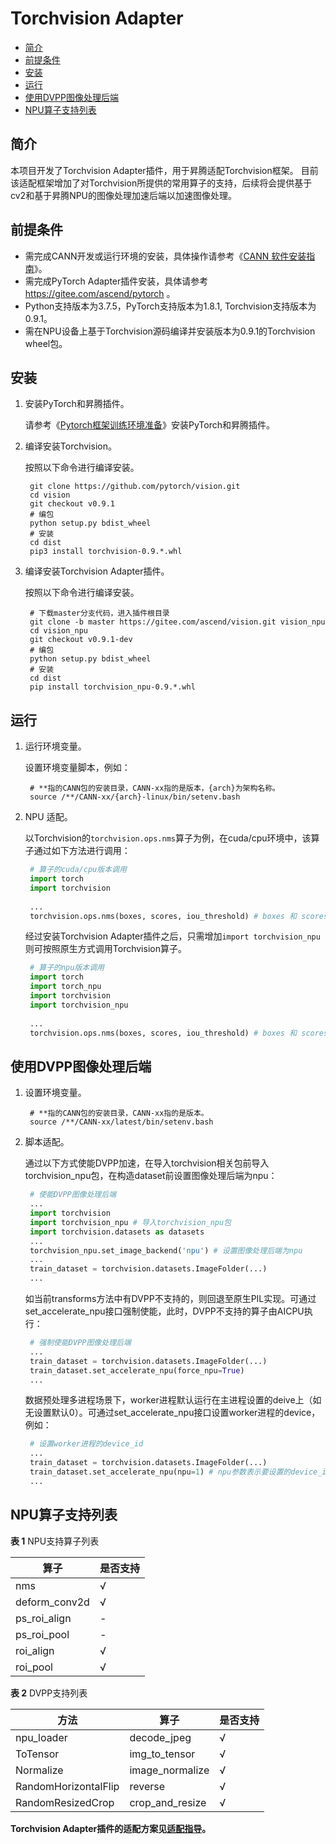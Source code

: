 # Torchvision Adapter

-   [简介]()
-   [前提条件]()
-   [安装]()
-   [运行]()
-   [使用DVPP图像处理后端]()
-   [NPU算子支持列表]()


## 简介

本项目开发了Torchvision Adapter插件，用于昇腾适配Torchvision框架。
目前该适配框架增加了对Torchvision所提供的常用算子的支持，后续将会提供基于cv2和基于昇腾NPU的图像处理加速后端以加速图像处理。

## 前提条件

- 需完成CANN开发或运行环境的安装，具体操作请参考《[CANN 软件安装指南](https://www.hiascend.com/document/detail/zh/canncommercial/601/envdeployment/instg/instg_000002.html)》。
- 需完成PyTorch Adapter插件安装，具体请参考 https://gitee.com/ascend/pytorch 。
- Python支持版本为3.7.5，PyTorch支持版本为1.8.1, Torchvision支持版本为0.9.1。
- 需在NPU设备上基于Torchvision源码编译并安装版本为0.9.1的Torchvision wheel包。


## 安装

1. 安装PyTorch和昇腾插件。

   请参考《[Pytorch框架训练环境准备](https://www.hiascend.com/document/detail/zh/ModelZoo/pytorchframework/ptes)》安装PyTorch和昇腾插件。

2. 编译安装Torchvision。

   按照以下命令进行编译安装。

   ```
    git clone https://github.com/pytorch/vision.git
    cd vision
    git checkout v0.9.1
    # 编包
    python setup.py bdist_wheel
    # 安装
    cd dist
    pip3 install torchvision-0.9.*.whl
   ```

3. 编译安装Torchvision Adapter插件。

   按照以下命令进行编译安装。

   ```
    # 下载master分支代码，进入插件根目录
    git clone -b master https://gitee.com/ascend/vision.git vision_npu
    cd vision_npu
    git checkout v0.9.1-dev
    # 编包
    python setup.py bdist_wheel
    # 安装
    cd dist
    pip install torchvision_npu-0.9.*.whl
   ```

## 运行

1. 运行环境变量。

   设置环境变量脚本，例如：

   ```
    # **指的CANN包的安装目录，CANN-xx指的是版本，{arch}为架构名称。
    source /**/CANN-xx/{arch}-linux/bin/setenv.bash
   ```

2. NPU 适配。

   以Torchvision的`torchvision.ops.nms`算子为例，在cuda/cpu环境中，该算子通过如下方法进行调用：

   ``` python
    # 算子的cuda/cpu版本调用
    import torch
    import torchvision
    
    ...
    torchvision.ops.nms(boxes, scores, iou_threshold) # boxes 和 scores 为 CPU/CUDA Tensor
   ```

   经过安装Torchvision Adapter插件之后，只需增加`import torchvision_npu`则可按照原生方式调用Torchvision算子。

   ```python
    # 算子的npu版本调用
    import torch
    import torch_npu
    import torchvision
    import torchvision_npu
    
    ...
    torchvision.ops.nms(boxes, scores, iou_threshold) # boxes 和 scores 为 NPU Tensor
   ```

## 使用DVPP图像处理后端

1. 设置环境变量。

   ```
    # **指的CANN包的安装目录，CANN-xx指的是版本。
    source /**/CANN-xx/latest/bin/setenv.bash
   ```

2. 脚本适配。

   通过以下方式使能DVPP加速，在导入torchvision相关包前导入torchvision_npu包，在构造dataset前设置图像处理后端为npu：
   ```python
    # 使能DVPP图像处理后端
    ...
    import torchvision
    import torchvision_npu # 导入torchvision_npu包
    import torchvision.datasets as datasets
    ...
    torchvision_npu.set_image_backend('npu') # 设置图像处理后端为npu
    ...
    train_dataset = torchvision.datasets.ImageFolder(...)
    ...
   ```

   如当前transforms方法中有DVPP不支持的，则回退至原生PIL实现。可通过set_accelerate_npu接口强制使能，此时，DVPP不支持的算子由AICPU执行：
   ``` python
    # 强制使能DVPP图像处理后端
    ...
    train_dataset = torchvision.datasets.ImageFolder(...)
    train_dataset.set_accelerate_npu(force_npu=True)
    ...
   ```

   数据预处理多进程场景下，worker进程默认运行在主进程设置的deive上（如无设置默认0）。可通过set_accelerate_npu接口设置worker进程的device，例如：
   ``` python
    # 设置worker进程的device_id
    ...
    train_dataset = torchvision.datasets.ImageFolder(...)
    train_dataset.set_accelerate_npu(npu=1) # npu参数表示要设置的device_id
    ...
   ```

## NPU算子支持列表

**表 1**  NPU支持算子列表

| 算子            | 是否支持 |
|---------------|------|
| nms           | √    |
| deform_conv2d | √    |
| ps_roi_align  | -    |
| ps_roi_pool   | -    |
| roi_align     | √    |
| roi_pool      | √    |

**表 2**  DVPP支持列表

| 方法                 | 算子            | 是否支持 |
|----------------------|-----------------|---------|
| npu_loader           | decode_jpeg     | √       |
| ToTensor             | img_to_tensor   | √       | 
| Normalize            | image_normalize | √       |
| RandomHorizontalFlip | reverse         | √       |
| RandomResizedCrop    | crop_and_resize | √       |

**Torchvision Adapter插件的适配方案见[适配指导](docs/适配指导.md)。**


